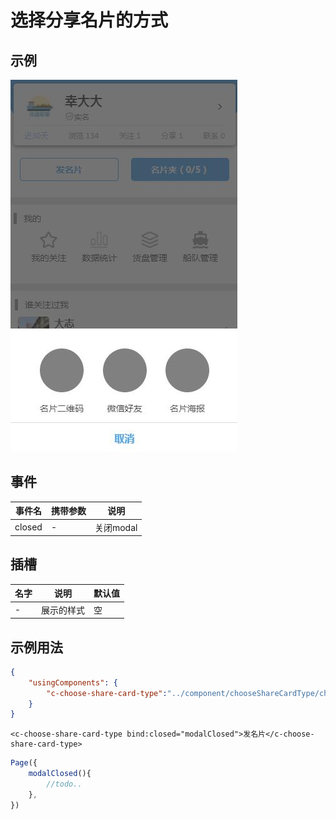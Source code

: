 # 选择分享名片的方式

## 示例
![示例](../img/chooseShareCardType.jpg)

## 事件
|  事件名   | 携带参数  | 说明 |
|  ----  | ----  | ----  |
| closed  | -|  关闭modal |

## 插槽
|  名字    | 说明 |默认值|
|  ----  |  ----  |----|
| -  |  展示的样式  |空|

## 示例用法

```json
{
	"usingComponents": {
		"c-choose-share-card-type":"../component/chooseShareCardType/chooseShareCardType"
	}
}
```

```wxml
<c-choose-share-card-type bind:closed="modalClosed">发名片</c-choose-share-card-type>
```

```js
Page({
	modalClosed(){
		//todo..
	},
})
```
